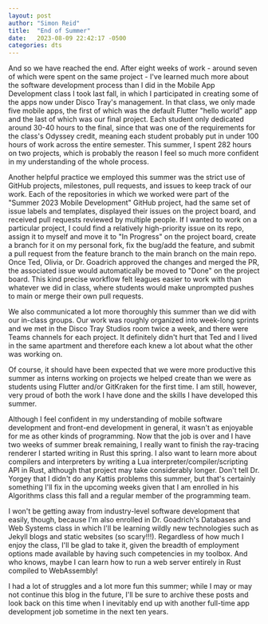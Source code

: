 ```yaml
---
layout: post
author: "Simon Reid"
title:  "End of Summer"
date:   2023-08-09 22:42:17 -0500
categories: dts
---
```

And so we have reached the end. After eight weeks of work - around seven of which were spent on the same project - I've learned much more about the software development process than I did in the Mobile App Development class I took last fall, in which I participated in creating some of the apps now under Disco Tray's management. In that class, we only made five mobile apps, the first of which was the default Flutter "hello world" app and the last of which was our final project. Each student only dedicated around 30-40 hours to the final, since that was one of the requirements for the class's Odyssey credit, meaning each student probably put in under 100 hours of work across the entire semester. This summer, I spent 282 hours on two projects, which is probably the reason I feel so much more confident in my understanding of the whole process.

Another helpful practice we employed this summer was the strict use of GitHub projects, milestones, pull requests, and issues to keep track of our work. Each of the repositories in which we worked were part of the "Summer 2023 Mobile Development" GitHub project, had the same set of issue labels and templates, displayed their issues on the project board, and received pull requests reviewed by multiple people. If I wanted to work on a particular project, I could find a relatively high-priority issue on its repo, assign it to myself and move it to "In Progress" on the project board, create a branch for it on my personal fork, fix the bug/add the feature, and submit a pull request from the feature branch to the main branch on the main repo. Once Ted, Olivia, or Dr. Goadrich approved the changes and merged the PR, the associated issue would automatically be moved to "Done" on the project board. This kind precise workflow felt leagues easier to work with than whatever we did in class, where students would make unprompted pushes to main or merge their own pull requests.

We also communicated a lot more thoroughly this summer than we did with our in-class groups. Our work was roughly organized into week-long sprints and we met in the Disco Tray Studios room twice a week, and there were Teams channels for each project. It definitely didn't hurt that Ted and I lived in the same apartment and therefore each knew a lot about what the other was working on.

Of course, it should have been expected that we were more productive this summer as interns working on projects we helped create than we were as students using Flutter and/or GitKraken for the first time. I am still, however, very proud of both the work I have done and the skills I have developed this summer.

Although I feel confident in my understanding of mobile software development and front-end development in general, it wasn't as enjoyable for me as other kinds of programming. Now that the job is over and I have two weeks of summer break remaining, I really want to finish the ray-tracing renderer I started writing in Rust this spring. I also want to learn more about compilers and interpreters by writing a Lua interpreter/compiler/scripting API in Rust, although that project may take considerably longer. Don't tell Dr. Yorgey that I didn't do any Kattis problems this summer, but that's certainly something I'll fix in the upcoming weeks given that I am enrolled in his Algorithms class this fall and a regular member of the programming team.

I won't be getting away from industry-level software development that easily, though, because I'm also enrolled in Dr. Goadrich's Databases and Web Systems class in which I'll be learning wildly new technologies such as Jekyll blogs and static websites (so scary!!!). Regardless of how much I enjoy the class, I'll be glad to take it, given the breadth of employment options made available by having such competencies in my toolbox. And who knows, maybe I can learn how to run a web server entirely in Rust compiled to WebAssembly!

I had a lot of struggles and a lot more fun this summer; while I may or may not continue this blog in the future, I'll be sure to archive these posts and look back on this time when I inevitably end up with another full-time app development job sometime in the next ten years.
